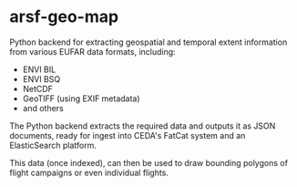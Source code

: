 arsf-geo-map
============

Python backend for extracting geospatial and temporal extent information
from various EUFAR data formats, including:

* ENVI BIL
* ENVI BSQ
* NetCDF
* GeoTIFF (using EXIF metadata)
* and others

The Python backend extracts the required data and outputs it as JSON documents,
ready for ingest into CEDA's FatCat system and an ElasticSearch platform.

This data (once indexed), can then be used to draw bounding polygons of flight
campaigns or even individual flights.
